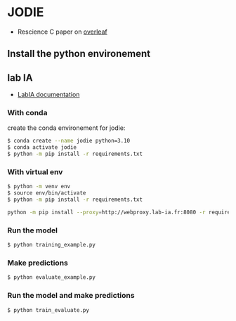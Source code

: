 # JODIE

- Rescience C paper on [overleaf](https://www.overleaf.com/read/yzdtjgjppgkg)

## Install the python environement 

## lab IA 

* [LabIA documentation](https://doc.lab-ia.fr/getting-started/)

### With conda 

create the conda environement for jodie: 
```bash
$ conda create --name jodie python=3.10
$ conda activate jodie
$ python -m pip install -r requirements.txt  
```

### With virtual env
```bash
$ python -m venv env
$ source env/bin/activate
$ python -m pip install -r requirements.txt  
```

```bash
python -m pip install --proxy=http://webproxy.lab-ia.fr:8080 -r requirements.txt
```

### Run the model 

```bash
$ python training_example.py
```

### Make predictions 

```bash
$ python evaluate_example.py
```
### Run the model and make predictions
```bash
$ python train_evaluate.py
```
